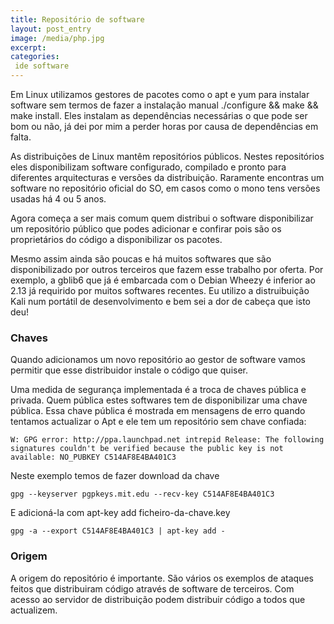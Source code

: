 ```yaml
---
title: Repositório de software
layout: post_entry
image: /media/php.jpg
excerpt: 
categories:
 ide software
---
```


Em Linux utilizamos gestores de pacotes como o apt e yum para instalar software sem termos de fazer a instalação manual ./configure && make && make install. Eles instalam as dependências necessárias o que pode ser bom ou não, já dei por mim a perder horas por causa de dependências em falta.


As distribuições de Linux mantêm repositórios públicos. Nestes repositórios eles disponibilizam software configurado, compilado e pronto para diferentes arquitecturas e versões da distribuição. Raramente encontras um software no repositório oficial do SO, em casos como o mono tens versões usadas há 4 ou 5 anos.

Agora começa a ser mais comum quem distribui o software disponibilizar um repositório público que podes adicionar e confirar pois são os proprietários do código a disponibilizar os pacotes. 

Mesmo assim ainda são poucas e há muitos softwares que são disponibilizado por outros terceiros que fazem esse trabalho por oferta.
Por exemplo, a gblib6 que já é embarcada com o Debian Wheezy é inferior ao 2.13 já requirido por muitos softwares recentes. Eu utilizo a distruibuição Kali num portátil de desenvolvimento e bem sei a dor de cabeça que isto deu!

### Chaves


Quando adicionamos um novo repositório ao gestor de software vamos permitir que esse distribuidor instale o código que quiser.

Uma medida de segurança implementada é a troca de chaves pública e privada. Quem pública estes softwares tem de disponibilizar uma chave pública. Essa chave pública é mostrada em mensagens de erro quando tentamos actualizar o Apt e ele tem um repositório sem chave confiada:

	W: GPG error: http://ppa.launchpad.net intrepid Release: The following signatures couldn't be verified because the public key is not available: NO_PUBKEY C514AF8E4BA401C3

Neste exemplo temos de fazer download da chave

	gpg --keyserver pgpkeys.mit.edu --recv-key C514AF8E4BA401C3

E adicioná-la com apt-key add ficheiro-da-chave.key

	gpg -a --export C514AF8E4BA401C3 | apt-key add -


### Origem

A origem do repositório é importante. São vários os exemplos de ataques feitos que distribuiram código através de software de terceiros. Com acesso ao servidor de distribuição podem distribuir código a todos que actualizem.